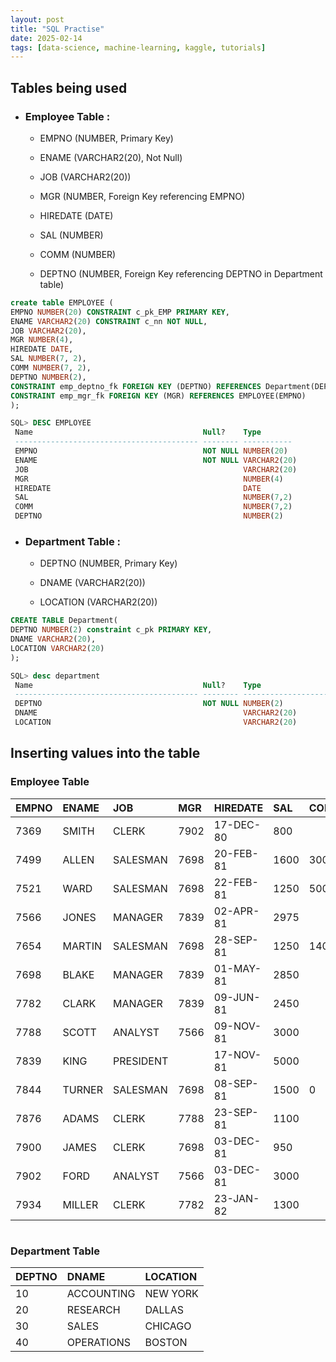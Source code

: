 ```yaml
---
layout: post
title: "SQL Practise"
date: 2025-02-14
tags: [data-science, machine-learning, kaggle, tutorials]
---
```


## Tables being used
- ### Employee Table :
    - EMPNO (NUMBER, Primary Key)

    - ENAME (VARCHAR2(20), Not Null)

    - JOB (VARCHAR2(20))

    - MGR (NUMBER, Foreign Key referencing EMPNO)

    - HIREDATE (DATE)

    - SAL (NUMBER)

    - COMM (NUMBER)

    - DEPTNO (NUMBER, Foreign Key referencing DEPTNO in Department table)

``` sql
create table EMPLOYEE (
EMPNO NUMBER(20) CONSTRAINT c_pk_EMP PRIMARY KEY,
ENAME VARCHAR2(20) CONSTRAINT c_nn NOT NULL,
JOB VARCHAR2(20),
MGR NUMBER(4),
HIREDATE DATE,
SAL NUMBER(7, 2),
COMM NUMBER(7, 2),
DEPTNO NUMBER(2),
CONSTRAINT emp_deptno_fk FOREIGN KEY (DEPTNO) REFERENCES Department(DEPTNO),
CONSTRAINT emp_mgr_fk FOREIGN KEY (MGR) REFERENCES EMPLOYEE(EMPNO)
);
```
``` sql
SQL> DESC EMPLOYEE
 Name                                      Null?    Type
 ----------------------------------------- -------- -----------
 EMPNO                                     NOT NULL NUMBER(20)
 ENAME                                     NOT NULL VARCHAR2(20)
 JOB                                                VARCHAR2(20)
 MGR                                                NUMBER(4)
 HIREDATE                                           DATE
 SAL                                                NUMBER(7,2)
 COMM                                               NUMBER(7,2)
 DEPTNO                                             NUMBER(2)

```

- ### Department Table :
    - DEPTNO (NUMBER, Primary Key)

    - DNAME (VARCHAR2(20))

    - LOCATION (VARCHAR2(20))

``` SQL
CREATE TABLE Department(
DEPTNO NUMBER(2) constraint c_pk PRIMARY KEY,
DNAME VARCHAR2(20),
LOCATION VARCHAR2(20)
);
```
``` sql
SQL> desc department
 Name                                      Null?    Type
 ----------------------------------------- -------- -------------------
 DEPTNO                                    NOT NULL NUMBER(2)
 DNAME                                              VARCHAR2(20)
 LOCATION                                           VARCHAR2(20)
```

## Inserting values into the table
### Employee Table
| EMPNO | ENAME   | JOB       | MGR  | HIREDATE  | SAL   | COMM  | DEPTNO |
| :---- | :------ | :-------- | :--- | :-------- | :---- | :---- | :----- |
| 7369  | SMITH   | CLERK     | 7902 | 17-DEC-80 | 800   |       | 20     |
| 7499  | ALLEN   | SALESMAN  | 7698 | 20-FEB-81 | 1600  | 300   | 30     |
| 7521  | WARD    | SALESMAN  | 7698 | 22-FEB-81 | 1250  | 500   | 30     |
| 7566  | JONES   | MANAGER   | 7839 | 02-APR-81 | 2975  |       | 20     |
| 7654  | MARTIN  | SALESMAN  | 7698 | 28-SEP-81 | 1250  | 1400  | 30     |
| 7698  | BLAKE   | MANAGER   | 7839 | 01-MAY-81 | 2850  |       | 30     |
| 7782  | CLARK   | MANAGER   | 7839 | 09-JUN-81 | 2450  |       | 10     |
| 7788  | SCOTT   | ANALYST   | 7566 | 09-NOV-81 | 3000  |       | 20     |
| 7839  | KING    | PRESIDENT |       | 17-NOV-81 | 5000  |       | 10     |
| 7844  | TURNER  | SALESMAN  | 7698 | 08-SEP-81 | 1500  | 0     | 30     |
| 7876  | ADAMS   | CLERK     | 7788 | 23-SEP-81 | 1100  |       | 20     |
| 7900  | JAMES   | CLERK     | 7698 | 03-DEC-81 | 950   |       | 30     |
| 7902  | FORD    | ANALYST   | 7566 | 03-DEC-81 | 3000  |       | 20     |
| 7934  | MILLER  | CLERK     | 7782 | 23-JAN-82 | 1300  |       | 10     |

```sql

```

### Department Table

| DEPTNO | DNAME      | LOCATION   |
| :----- | :---------- | :--------- |
| 10     | ACCOUNTING  | NEW YORK   |
| 20     | RESEARCH    | DALLAS     |
| 30     | SALES       | CHICAGO    |
| 40     | OPERATIONS  | BOSTON     |
